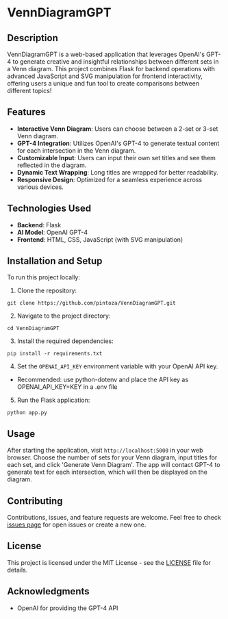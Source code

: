 # VennDiagramGPT

## Description
VennDiagramGPT is a web-based application that leverages OpenAI's GPT-4 to generate creative and insightful relationships between different sets in a Venn diagram. This project combines Flask for backend operations with advanced JavaScript and SVG manipulation for frontend interactivity, offering users a unique and fun tool to create comparisons between different topics!

## Features
- **Interactive Venn Diagram**: Users can choose between a 2-set or 3-set Venn diagram.
- **GPT-4 Integration**: Utilizes OpenAI's GPT-4 to generate textual content for each intersection in the Venn diagram.
- **Customizable Input**: Users can input their own set titles and see them reflected in the diagram.
- **Dynamic Text Wrapping**: Long titles are wrapped for better readability.
- **Responsive Design**: Optimized for a seamless experience across various devices.

## Technologies Used
- **Backend**: Flask
- **AI Model**: OpenAI GPT-4
- **Frontend**: HTML, CSS, JavaScript (with SVG manipulation)

## Installation and Setup
To run this project locally:

1. Clone the repository:
```
git clone https://github.com/pintoza/VennDiagramGPT.git
```
2. Navigate to the project directory:
```
cd VennDiagramGPT
```
3. Install the required dependencies:
```
pip install -r requirements.txt
```
4. Set the `OPENAI_API_KEY` environment variable with your OpenAI API key.
  - Recommended: use python-dotenv and place the API key as OPENAI_API_KEY=KEY in a .env file
5. Run the Flask application:
```
python app.py
```

## Usage
After starting the application, visit `http://localhost:5000` in your web browser. Choose the number of sets for your Venn diagram, input titles for each set, and click 'Generate Venn Diagram'. The app will contact GPT-4 to generate text for each intersection, which will then be displayed on the diagram.

## Contributing
Contributions, issues, and feature requests are welcome. Feel free to check [issues page](https://github.com/pintoza/VennDiagramGPT/issues) for open issues or create a new one.

## License
This project is licensed under the MIT License - see the [LICENSE](LICENSE) file for details.

## Acknowledgments
- OpenAI for providing the GPT-4 API
  

